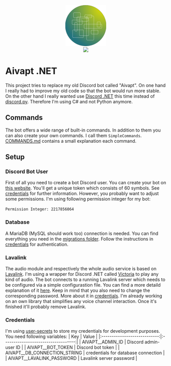 <p align="center">
	<img src="src/Resources/Images/bot_icon.png" />
	</br>
	<a>
		<img src="https://github.com/MapManagement/AivaptDotNet/actions/workflows/dotnet-build.yml/badge.svg" />
	</a>
</p>

# Aivapt .NET

This project tries to replace my old Discord bot called "Aivapt". On one hand I really had to improve my old code so that
the bot would run more stable. On the other hand I really wanted use [Discord .NET](https://docs.stillu.cc/index.html)
this time instead of [discord.py](https://discordpy.readthedocs.io/en/stable/). Therefore I'm using C# and not Python
anymore.

## Commands

The bot offers a wide range of built-in commands. In addition to them you can also create your own commands. I call them
``SimpleCommands``. [COMMANDS.md](docs/COMMANDS.md) contains a small explanation each command.

## Setup

### Discord Bot User

First of all you need to create a bot Discord user. You can create your bot on
[this website](https://discord.com/login?redirect_to=%2Fdevelopers%2Fapplications). You'll get a unique token which consists
of 60 symbols. See [credentials](#credentials) for further information. However, you probably want to adjust some
permissions. I'm using following permission integer for my bot:

```Permission Integer: 2217856064```

### Database

A MariaDB (MySQL should work too) connection is needed. You can find everything you need in the
[migrations folder](Migrations/). Follow the instructions in [credentials](#credentials) for authentication.

### Lavalink

The audio module and respectively the whole audio service is based on [Lavalink](https://github.com/freyacodes/Lavalink).
I'm using a wrapper for Discord .NET called [Victoria](https://github.com/Yucked/Victoria) to play any kind of audio. The
bot connects to a running Lavalink server which needs to be configured via a simple configurastion file. You can find a more
detaild explanation of it [here](https://github.com/freyacodes/Lavalink#server-configuration). Keep in mind that you also
need to change the corresponding password. More about it in [credentials](#credentials). I'm already working on an own
library that simplifies any voice channel interaction. Once it's finished it'll probably remove Lavalink.

### Credentials

I'm using [user-secrets](https://docs.microsoft.com/en-us/aspnet/core/security/app-secrets?view=aspnetcore-6.0&tabs=linux)
to store my credentials for development purposes. You need following variables:
| Key                          | Value                               |
|:----------------------------:|:-----------------------------------:|
| AIVAPT__ADMIN_ID             | Discord admin-user ID               |
| AIVAPT__BOT_TOKEN            | Discord bot token                   |
| AIVAPT__DB_CONNECTION_STRING | credentials for database connection |
| AIVAPT__LAVALINK_PASSWORD    | Lavalink server password            |
